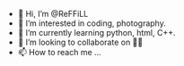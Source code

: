 - 👋 Hi, I’m @ReFFiLL
- 👀 I’m interested in coding, photography.
- 🌱 I’m currently learning python, html, C++.
- 💞️ I’m looking to collaborate on 🤷‍♂️
- 📫 How to reach me ...

<!---
ReFFiLL/ReFFiLL is a ✨ special ✨ repository because its `README.md` (this file) appears on your GitHub profile.
You can click the Preview link to take a look at your changes.
--->
